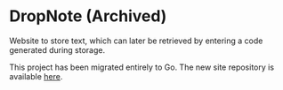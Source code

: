 # DropNote (Archived)
Website to store text, which can later be retrieved by entering a code generated during storage.

This project has been migrated entirely to Go. The new site repository is available [here](https://github.com/l3njo/dropnote-web).

